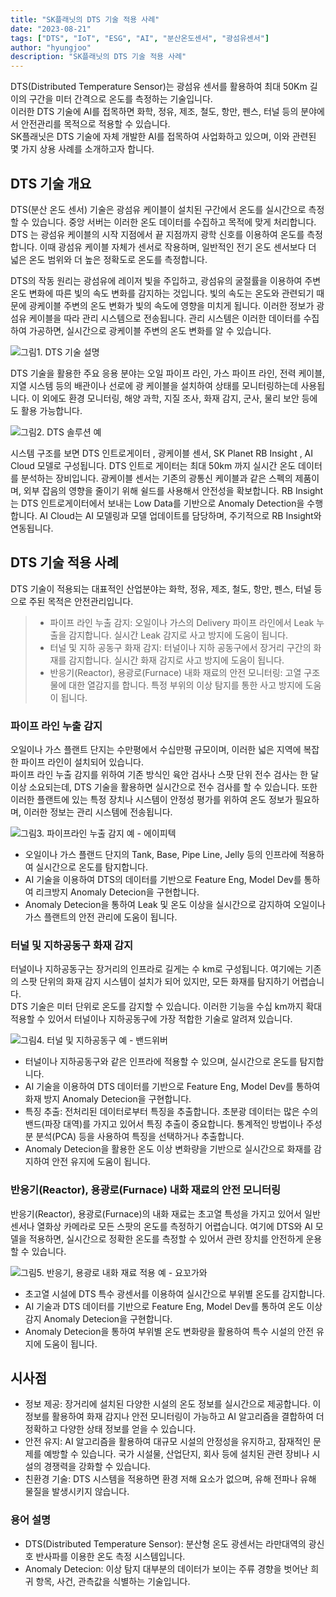 ```yaml
---
title: "SK플래닛의 DTS 기술 적용 사례"
date: "2023-08-21"
tags: ["DTS", "IoT", "ESG", "AI", "분산온도센서", "광섬유센서"]
author: "hyungjoo"
description: "SK플래닛의 DTS 기술 적용 사례"
---
```


DTS(Distributed Temperature Sensor)는 광섬유 센서를 활용하여 최대 50Km 길이의 구간을 미터 간격으로 온도를 측정하는 기술입니다.  
이러한 DTS 기술에 AI를 접목하면 화학, 정유, 제조, 철도, 항만, 펜스, 터널 등의 분야에서 안전관리를 목적으로 적용할 수 있습니다.   
SK플래닛은 DTS 기술에 자체 개발한 AI를 접목하여 사업화하고 있으며, 이와 관련된 몇 가지 상용 사례를 소개하고자 합니다.

## DTS 기술 개요
DTS(분산 온도 센서) 기술은 광섬유 케이블이 설치된 구간에서 온도를 실시간으로 측정할 수 있습니다. 중앙 서버는 이러한 온도 데이터를 수집하고 목적에 맞게 처리합니다.   
DTS 는 광섬유 케이블의 시작 지점에서 끝 지점까지 광학 신호를 이용하여 온도를 측정합니다. 이때 광섬유 케이블 자체가 센서로 작용하며, 일반적인 전기 온도 센서보다 더 넓은 온도 범위와 더 높은 정확도로 온도를 측정합니다.   

DTS의 작동 원리는 광섬유에 레이저 빛을 주입하고, 광섬유의 굴절률을 이용하여 주변 온도 변화에 따른 빛의 속도 변화를 감지하는 것입니다. 빛의 속도는 온도와 관련되기 때문에 광케이블 주변의 온도 변화가 빛의 속도에 영향을 미치게 됩니다. 이러한 정보가 광섬유 케이블을 따라 관리 시스템으로 전송됩니다. 관리 시스템은 이러한 데이터를 수집하여 가공하면, 실시간으로 광케이블 주변의 온도 변화를 알 수 있습니다.

![그림1. DTS 기술 설명](./dts_01.png)

DTS 기술을 활용한 주요 응용 분야는 오일 파이프 라인, 가스 파이프 라인, 전력 케이블, 지열 시스템 등의 배관이나 선로에 광 케이블을 설치하여 상태를 모니터링하는데 사용됩니다. 이 외에도 환경 모니터링, 해양 과학, 지질 조사,  화재 감지, 군사, 물리 보안 등에도 활용 가능합니다.   

![그림2. DTS 솔루션 예](./dts_02.png)

시스템 구조를 보면 DTS 인트로게이터 , 광케이블 센서, SK Planet RB Insight , AI Cloud 모델로 구성됩니다. DTS 인트로 게이터는  최대 50km 까지 실시간 온도 데이터를 분석하는 장비입니다. 광케이블 센서는 기존의 광통신 케이블과 같은 스펙의 제품이며, 외부 잡음의 영향을 줄이기 위해 쉴드를 사용해서 안전성을 확보합니다. RB Insight는 DTS 인트로게이터에서 보내는 Low Data를 기반으로 Anomaly Detection을 수행합니다. AI Cloud는 AI 모델링과 모델 업데이트를 담당하며, 주기적으로 RB Insight와 연동됩니다. 

## DTS 기술 적용 사례
DTS 기술이 적용되는 대표적인 산업분야는 화학, 정유, 제조, 철도, 항만, 펜스, 터널 등으로 주된 목적은 안전관리입니다.     

> * 파이프 라인 누출 감지: 오일이나 가스의 Delivery 파이프 라인에서 Leak 누출을 감지합니다. 실시간 Leak 감지로 사고 방지에 도움이 됩니다.
> * 터널 및 지하 공동구 화재 감지: 터널이나 지하 공동구에서 장거리 구간의 화재를 감지합니다. 실시간 화재 감지로 사고 방지에 도움이 됩니다.
> * 반응기(Reactor), 용광로(Furnace) 내화 재료의 안전 모니터링: 고열 구조물에 대한 열감지를 합니다. 특정 부위의 이상 탐지를 통한 사고 방지에 도움이 됩니다.

### 파이프 라인 누출 감지 
오일이나 가스 플랜트 단지는 수만평에서 수십만평 규모이며, 이러한 넓은 지역에 복잡한 파이프 라인이 설치되어 있습니다.   
파이프 라인 누출 감지를 위하여 기존 방식인 육안 검사나 스팟 단위 전수 검사는  한 달 이상 소요되는데, DTS 기술을 활용하면 실시간으로  전수 검사를 할 수 있습니다. 또한 이러한 플랜트에 있는 특정 장치나 시스템이 안정성 평가를 위하여 온도 정보가 필요하며, 이러한 정보는 관리 시스템에 전송됩니다.

![그림3. 파이프라인 누출 감지 예 - 에이피텍](./dts_03.png)

* 오일이나 가스 플랜드 단지의 Tank, Base, Pipe Line, Jelly 등의 인프라에 적용하여 실시간으로 온도를 탐지합니다.
* AI 기술을 이용하여 DTS의 데이터를 기반으로  Feature Eng, Model Dev를 통하여 리크방지 Anomaly Detecion을 구현합니다.
* Anomaly Detecion을 통하여 Leak 및 온도 이상을 실시간으로 감지하여 오일이나 가스 플랜트의 안전 관리에 도움이 됩니다.

### 터널 및 지하공동구 화재 감지
터널이나 지하공동구는 장거리의 인프라로 길게는 수 km로 구성됩니다. 여기에는 기존의 스팟 단위의 화재 감지 시스템이 설치가 되어 있지만, 모든 화재를 탐지하기 어렵습니다.   
DTS 기술은 미터 단위로 온도를 감지할 수 있습니다. 이러한 기능을 수십 km까지 확대 적용할 수 있어서 터널이나 지하공동구에 가장 적합한 기술로 알려져 있습니다.  

![그림4. 터널 및 지하공동구 예 - 밴드위버](./dts_04.png)

* 터널이나 지하공동구와 같은 인프라에 적용할 수 있으며, 실시간으로 온도를 탐지합니다.
* AI 기술을 이용하여 DTS 데이터를 기반으로  Feature Eng, Model Dev를 통하여 화재 방지 Anomaly Detecion을 구현합니다.
* 특징 추출: 전처리된 데이터로부터 특징을 추출합니다. 초분광 데이터는 많은 수의 밴드(파장 대역)를 가지고 있어서 특징 추출이 중요합니다. 통계적인 방법이나 주성분 분석(PCA) 등을 사용하여 특징을 선택하거나 추출합니다.
* Anomaly Detecion을 활용한 온도 이상 변화량을 기반으로 실시간으로 화재를 감지하여 안전 유지에 도움이 됩니다.

### 반응기(Reactor), 용광로(Furnace) 내화 재료의 안전 모니터링
반응기(Reactor), 용광로(Furnace)의 내화 재료는 초고열 특성을 가지고 있어서 일반 센서나 열화상 카메라로 모든 스팟의 온도를 측정하기 어렵습니다. 여기에 DTS와  AI 모델을 적용하면, 실시간으로 정확한 온도를 측정할 수 있어서 관련 장치를 안전하게 운용할 수 있습니다. 

![그림5. 반응기, 용광로 내화 재료 적용 예 - 요꼬가와](./dts_05.png)

* 초고열 시설에 DTS 특수 광센서를 이용하여 실시간으로 부위별 온도를 감지합니다.  
* AI 기술과 DTS 데이터를 기반으로  Feature Eng, Model Dev를 통하여 온도 이상 감지  Anomaly Detecion을 구현합니다.
* Anomaly Detecion을 통하여 부위별 온도 변화량을 활용하여 특수 시설의 안전 유지에 도움이 됩니다.


## 시사점

* 정보 제공: 장거리에 설치된 다양한 시설의 온도 정보를 실시간으로 제공합니다. 이 정보를 활용하여 화재 감지나 안전 모니터링이 가능하고 AI 알고리즘을 결합하여 더 정확하고 다양한 상태 정보를 얻을 수 있습니다.
* 안전 유지: AI 알고리즘을 활용하여 대규모 시설의  안정성을 유지하고, 잠재적인 문제를 예방할 수 있습니다. 국가 시설물, 산업단지, 회사 등에 설치된 관련 장비나 시설의 경쟁력을 강화할 수 있습니다.
* 친환경 기술: DTS 시스템을 적용하면 환경 저해 요소가 없으며, 유해 전파나 유해 물질을 발생시키지 않습니다. 

### 용어 설명
* DTS(Distributed Temperature Sensor): 분산형 온도 광센서는 라만대역의 광신호 반사파를 이용한 온도 측정 시스템입니다. 
* Anomaly Detecion: 이상 탐지 대부분의 데이터가 보이는 주류 경향을 벗어난 희귀 항목, 사건, 관측값을 식별하는 기술입니다.